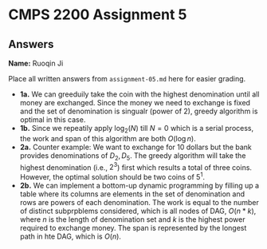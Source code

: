 # CMPS 2200 Assignment 5

## Answers

**Name:** Ruoqin Ji

Place all written answers from `assignment-05.md` here for easier grading.

- **1a.**
  We can greeduily take the coin with the highest denomination until all money are exchanged.
  Since the money we need to exchange is fixed and the set of denomination is singualr (power of 2), greedy algorithm is optimal in this case.
- **1b.**
  Since we repeatily apply $\log_2(N)$ till $N=0$ which is a serial process, the work and span of this algorithm are both $O(\log n)$.
- **2a.**
  Counter example: We want to exchange for 10 dollars but the bank provides denominations of ${D_2, D_5}$.
  The greedy algorithm will take the highest denomination (i.e., $2^3$) first which results a total of three coins.
  However, the optimal solution should be two coins of $5^1$.
- **2b.**
  We can implement a bottom-up dynamic programming by filling up a table where its columns are elements in the set of denomination and rows are powers of each denomination. 
  The work is equal to the number of distinct subprpblems considered, which is all nodes of DAG, $O(n * k)$, where $n$ is the length of denomination set and $k$ is the highest power required to exchange money.
  The span is represented by the longest path in hte DAG, which is $O(n)$.
